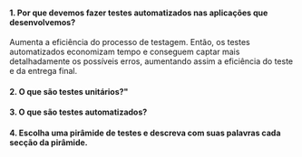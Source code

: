 #### 1. Por que devemos fazer testes automatizados nas aplicações que desenvolvemos?
Aumenta a eficiência do processo de testagem.
Então, os testes automatizados economizam tempo e conseguem captar mais detalhadamente os possíveis erros, aumentando assim a eficiência do teste e da entrega final.
#### 2. O que são testes unitários?"
#### 3. O que são testes automatizados?
#### 4. Escolha uma pirâmide de testes e descreva com suas palavras cada secção da pirâmide.
